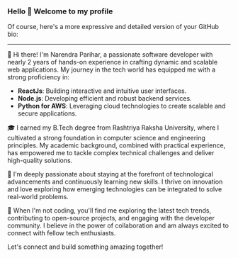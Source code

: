 ### Hello 👋  Welcome to my profile

Of course, here's a more expressive and detailed version of your GitHub bio:

---

👋 Hi there! I'm Narendra Parihar, a passionate software developer with nearly 2 years of hands-on experience in crafting dynamic and scalable web applications. My journey in the tech world has equipped me with a strong proficiency in:

- **ReactJs**: Building interactive and intuitive user interfaces.
- **Node.js**: Developing efficient and robust backend services.
- **Python for AWS**: Leveraging cloud technologies to create scalable and secure applications.

🎓 I earned my B.Tech degree from Rashtriya Raksha University, where I cultivated a strong foundation in computer science and engineering principles. My academic background, combined with practical experience, has empowered me to tackle complex technical challenges and deliver high-quality solutions.

🌟 I'm deeply passionate about staying at the forefront of technological advancements and continuously learning new skills. I thrive on innovation and love exploring how emerging technologies can be integrated to solve real-world problems.

🚀 When I'm not coding, you'll find me exploring the latest tech trends, contributing to open-source projects, and engaging with the developer community. I believe in the power of collaboration and am always excited to connect with fellow tech enthusiasts.

Let's connect and build something amazing together!


